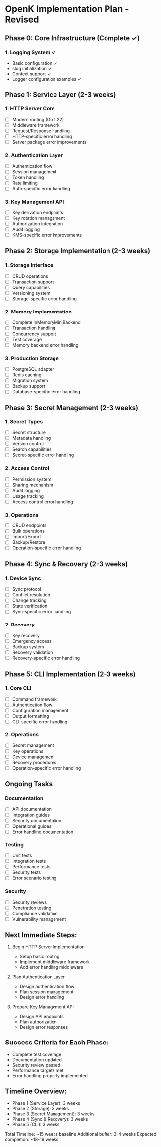 # OpenK Implementation Plan - Revised

## Phase 0: Core Infrastructure (Complete ✓)

### 1. Logging System ✓
- Basic configuration ✓
- slog initialization ✓
- Context support ✓
- Logger configuration examples ✓

## Phase 1: Service Layer (2-3 weeks)

### 1. HTTP Server Core
- [ ] Modern routing (Go 1.22)
- [ ] Middleware framework
- [ ] Request/Response handling
- [ ] HTTP-specific error handling
- [ ] Server package error improvements

### 2. Authentication Layer
- [ ] Authentication flow
- [ ] Session management
- [ ] Token handling
- [ ] Rate limiting
- [ ] Auth-specific error handling

### 3. Key Management API
- [ ] Key derivation endpoints
- [ ] Key rotation management
- [ ] Authorization integration
- [ ] Audit logging
- [ ] KMS-specific error improvements

## Phase 2: Storage Implementation (2-3 weeks)

### 1. Storage Interface
- [ ] CRUD operations
- [ ] Transaction support
- [ ] Query capabilities
- [ ] Versioning system
- [ ] Storage-specific error handling

### 2. Memory Implementation
- [ ] Complete InMemoryMiniBackend
- [ ] Transaction handling
- [ ] Concurrency support
- [ ] Test coverage
- [ ] Memory backend error handling

### 3. Production Storage
- [ ] PostgreSQL adapter
- [ ] Redis caching
- [ ] Migration system
- [ ] Backup support
- [ ] Database-specific error handling

## Phase 3: Secret Management (2-3 weeks)

### 1. Secret Types
- [ ] Secret structure
- [ ] Metadata handling
- [ ] Version control
- [ ] Search capabilities
- [ ] Secret-specific error handling

### 2. Access Control
- [ ] Permission system
- [ ] Sharing mechanism
- [ ] Audit logging
- [ ] Usage tracking
- [ ] Access control error handling

### 3. Operations
- [ ] CRUD endpoints
- [ ] Bulk operations
- [ ] Import/Export
- [ ] Backup/Restore
- [ ] Operation-specific error handling

## Phase 4: Sync & Recovery (2-3 weeks)

### 1. Device Sync
- [ ] Sync protocol
- [ ] Conflict resolution
- [ ] Change tracking
- [ ] State verification
- [ ] Sync-specific error handling

### 2. Recovery
- [ ] Key recovery
- [ ] Emergency access
- [ ] Backup system
- [ ] Recovery validation
- [ ] Recovery-specific error handling

## Phase 5: CLI Implementation (2-3 weeks)

### 1. Core CLI
- [ ] Command framework
- [ ] Authentication flow
- [ ] Configuration management
- [ ] Output formatting
- [ ] CLI-specific error handling

### 2. Operations
- [ ] Secret management
- [ ] Key operations
- [ ] Device management
- [ ] Recovery procedures
- [ ] Operation-specific error handling

## Ongoing Tasks

### Documentation
- [ ] API documentation
- [ ] Integration guides
- [ ] Security documentation
- [ ] Operational guides
- [ ] Error handling documentation

### Testing
- [ ] Unit tests
- [ ] Integration tests
- [ ] Performance tests
- [ ] Security tests
- [ ] Error scenario testing

### Security
- [ ] Security reviews
- [ ] Penetration testing
- [ ] Compliance validation
- [ ] Vulnerability management

## Next Immediate Steps:

1. Begin HTTP Server Implementation
   - Setup basic routing
   - Implement middleware framework
   - Add error handling middleware

2. Plan Authentication Layer
   - Design authentication flow
   - Plan session management
   - Design error handling

3. Prepare Key Management API
   - Design API endpoints
   - Plan authorization
   - Design error responses

## Success Criteria for Each Phase:
- Complete test coverage
- Documentation updated
- Security review passed
- Performance targets met
- Error handling properly implemented

## Timeline Overview:
- Phase 1 (Service Layer): 3 weeks
- Phase 2 (Storage): 3 weeks
- Phase 3 (Secret Management): 3 weeks
- Phase 4 (Sync & Recovery): 3 weeks
- Phase 5 (CLI): 3 weeks

Total Timeline: ~15 weeks baseline
Additional buffer: 3-4 weeks
Expected completion: ~18-19 weeks
